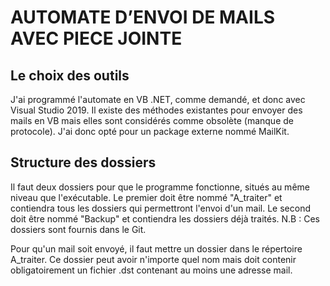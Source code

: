 # AUTOMATE D’ENVOI DE MAILS AVEC PIECE JOINTE

## Le choix des outils

J'ai programmé l'automate en VB .NET, comme demandé, et donc avec Visual Studio 2019.
Il existe des méthodes existantes pour envoyer des mails en VB mais elles sont considérés comme obsolète (manque de protocole). 
J'ai donc opté pour un package externe nommé MailKit.

## Structure des dossiers

Il faut deux dossiers pour que le programme fonctionne, situés au même niveau que l'exécutable.
Le premier doit être nommé "A_traiter" et contiendra tous les dossiers qui permettront l'envoi d'un mail.
Le second doit être nommé "Backup" et contiendra les dossiers déjà traités.
N.B : Ces dossiers sont fournis dans le Git.

Pour qu'un mail soit envoyé, il faut mettre un dossier dans le répertoire A_traiter. 
Ce dossier peut avoir n'importe quel nom mais doit contenir obligatoirement un fichier .dst contenant au moins une adresse mail.

